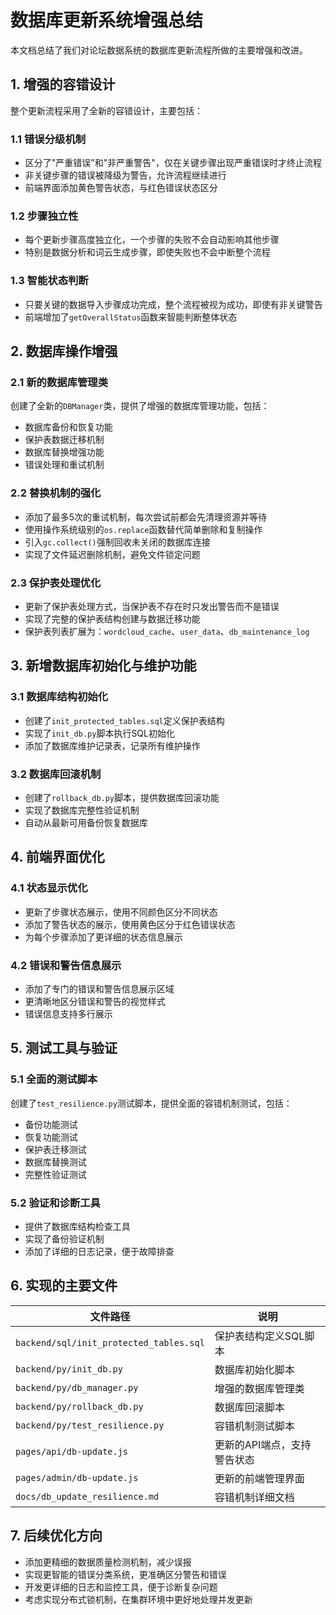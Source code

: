 # 数据库更新系统增强总结

本文档总结了我们对论坛数据系统的数据库更新流程所做的主要增强和改进。

## 1. 增强的容错设计

整个更新流程采用了全新的容错设计，主要包括：

### 1.1 错误分级机制

- 区分了"严重错误"和"非严重警告"，仅在关键步骤出现严重错误时才终止流程
- 非关键步骤的错误被降级为警告，允许流程继续进行
- 前端界面添加黄色警告状态，与红色错误状态区分

### 1.2 步骤独立性

- 每个更新步骤高度独立化，一个步骤的失败不会自动影响其他步骤
- 特别是数据分析和词云生成步骤，即使失败也不会中断整个流程

### 1.3 智能状态判断

- 只要关键的数据导入步骤成功完成，整个流程被视为成功，即使有非关键警告
- 前端增加了`getOverallStatus`函数来智能判断整体状态

## 2. 数据库操作增强

### 2.1 新的数据库管理类

创建了全新的`DBManager`类，提供了增强的数据库管理功能，包括：

- 数据库备份和恢复功能
- 保护表数据迁移机制
- 数据库替换增强功能
- 错误处理和重试机制

### 2.2 替换机制的强化

- 添加了最多5次的重试机制，每次尝试前都会先清理资源并等待
- 使用操作系统级别的`os.replace`函数替代简单删除和复制操作
- 引入`gc.collect()`强制回收未关闭的数据库连接
- 实现了文件延迟删除机制，避免文件锁定问题

### 2.3 保护表处理优化

- 更新了保护表处理方式，当保护表不存在时只发出警告而不是错误
- 实现了完整的保护表结构创建与数据迁移功能
- 保护表列表扩展为：`wordcloud_cache`、`user_data`、`db_maintenance_log`

## 3. 新增数据库初始化与维护功能

### 3.1 数据库结构初始化

- 创建了`init_protected_tables.sql`定义保护表结构
- 实现了`init_db.py`脚本执行SQL初始化
- 添加了数据库维护记录表，记录所有维护操作

### 3.2 数据库回滚机制

- 创建了`rollback_db.py`脚本，提供数据库回滚功能
- 实现了数据库完整性验证机制
- 自动从最新可用备份恢复数据库

## 4. 前端界面优化

### 4.1 状态显示优化

- 更新了步骤状态展示，使用不同颜色区分不同状态
- 添加了警告状态的展示，使用黄色区分于红色错误状态
- 为每个步骤添加了更详细的状态信息展示

### 4.2 错误和警告信息展示

- 添加了专门的错误和警告信息展示区域
- 更清晰地区分错误和警告的视觉样式
- 错误信息支持多行展示

## 5. 测试工具与验证

### 5.1 全面的测试脚本

创建了`test_resilience.py`测试脚本，提供全面的容错机制测试，包括：

- 备份功能测试
- 恢复功能测试
- 保护表迁移测试
- 数据库替换测试
- 完整性验证测试

### 5.2 验证和诊断工具

- 提供了数据库结构检查工具
- 实现了备份验证机制
- 添加了详细的日志记录，便于故障排查

## 6. 实现的主要文件

| 文件路径 | 说明 |
|---------|------|
| `backend/sql/init_protected_tables.sql` | 保护表结构定义SQL脚本 |
| `backend/py/init_db.py` | 数据库初始化脚本 |
| `backend/py/db_manager.py` | 增强的数据库管理类 |
| `backend/py/rollback_db.py` | 数据库回滚脚本 |
| `backend/py/test_resilience.py` | 容错机制测试脚本 |
| `pages/api/db-update.js` | 更新的API端点，支持警告状态 |
| `pages/admin/db-update.js` | 更新的前端管理界面 |
| `docs/db_update_resilience.md` | 容错机制详细文档 |

## 7. 后续优化方向

- 添加更精细的数据质量检测机制，减少误报
- 实现更智能的错误分类系统，更准确区分警告和错误
- 开发更详细的日志和监控工具，便于诊断复杂问题
- 考虑实现分布式锁机制，在集群环境中更好地处理并发更新 